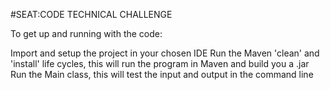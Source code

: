

#SEAT:CODE TECHNICAL CHALLENGE

To get up and running with the code:

Import and setup the project in your chosen IDE Run the Maven 'clean' and 'install' life cycles, this will run the program in Maven and build you a .jar Run the Main class, this will test the input and output in the command line

